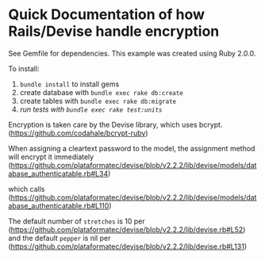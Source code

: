 # Quick Documentation of how Rails/Devise handle encryption

See Gemfile for dependencies. This example was created using Ruby 2.0.0.

To install:

1. `bundle install` to install gems
2. create database with `bundle exec rake db:create`
3. create tables with `bundle exec rake db:migrate`
4. *run tests with `bundle exec rake test:units`*


Encryption is taken care by the Devise library, which uses bcrypt. (https://github.com/codahale/bcrypt-ruby)

When assigning a cleartext password to the model, the assignment method will encrypt it immediately
(https://github.com/plataformatec/devise/blob/v2.2.2/lib/devise/models/database_authenticatable.rb#L34)

which calls (https://github.com/plataformatec/devise/blob/v2.2.2/lib/devise/models/database_authenticatable.rb#L110)

The default number of `stretches` is 10 per (https://github.com/plataformatec/devise/blob/v2.2.2/lib/devise.rb#L52)
and the default `pepper` is nil per (https://github.com/plataformatec/devise/blob/v2.2.2/lib/devise.rb#L131)
